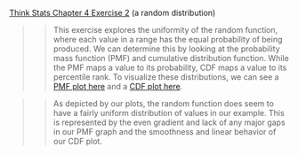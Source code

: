 [Think Stats Chapter 4 Exercise 2](http://greenteapress.com/thinkstats2/html/thinkstats2005.html#toc41) (a random distribution)


>> This exercise explores the uniformity of the random function, where each value in a range has the equal probability of being produced. We can determine this by looking at the probability mass function (PMF) and cumulative distribution function. While the PMF maps a value to its probability, CDF maps a value to its
percentile rank. To visualize these distributions, we can see a [PMF plot here](https://github.com/sjesupaul/dsp/blob/master/statistics/4-2-PMF_Plot.png) and a [CDF plot here](https://github.com/sjesupaul/dsp/blob/master/statistics/4-2-CDF_Plot.png).

>> As depicted by our plots, the random function does seem to have a fairly uniform distribution of values in our example. This is represented by the even gradient and lack of any major gaps in our PMF graph and the smoothness and linear behavior of our CDF plot.
